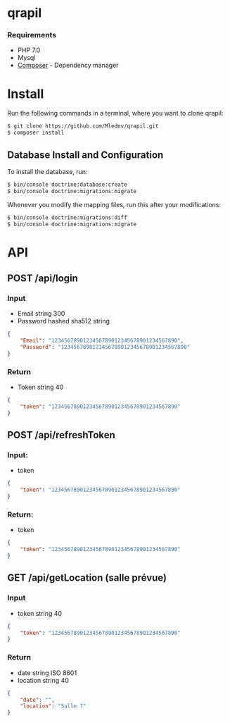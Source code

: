 # qrapil

### Requirements

  * PHP 7.0
  * Mysql
  * [Composer](https://getcomposer.org/) - Dependency manager
  
# Install 

Run the following commands in a terminal, where you want to clone qrapil:
    
```sh
$ git clone https://github.com/Mledev/qrapil.git
$ composer install
```

## Database Install and Configuration

To install the database, run: 
```sh
$ bin/console doctrine:database:create
$ bin/console doctrine:migrations:migrate
```

Whenever you modify the mapping files, run this after your modifications:
```sh
$ bin/console doctrine:migrations:diff
$ bin/console doctrine:migrations:migrate
```

# API

##	POST /api/login

### Input

* Email string 300
* Password hashed sha512 string 

```json
{
	"Email": "1234567890123456789012345678901234567890",
	"Password": "1234567890123456789012345678901234567890"
}
```

### Return

* Token string 40

```json
{
	"token": "1234567890123456789012345678901234567890"
}
```

##	POST /api/refreshToken

### Input:

* token

```json
{
	"token": "1234567890123456789012345678901234567890"
}
```

### Return:

* token

```json
{
	"token": "1234567890123456789012345678901234567890"
}
```

##	GET /api/getLocation (salle prévue)

### Input

* token string 40

```json
{
	"token": "1234567890123456789012345678901234567890"
}
```


### Return

* date string ISO 8601
* location string 40

```json
{
	"date": "",
	"location": "Salle 7"
}
```

<!--##	POST /api/checkIn

### Input

* QRCodeData string 40
* date string ISO 8601
* beaconCollection \[int\]
* Token string 40

```json
{
	"QRCodeData" : "OK",
	"date": "",
	"beaconCollection":
		[
			12,
			44, 
			128
		]
	},
	"Token": "1234567890123456789012345678901234567890"
}
```

### Return

* String status
	* HTTP status 200 "OK"
	* HTTP status 404 "KO"

200
```json
{
	"response" : "OK"
}
```

404
```json
{
	"response" : "KO"
}
```


# Web

## GET /

Select a location. Posts to /getQRCode

## POST /getQRCode

### input

* location string

Displays a QRCode relevent to the location and refreshes every 30 seconds.-->




